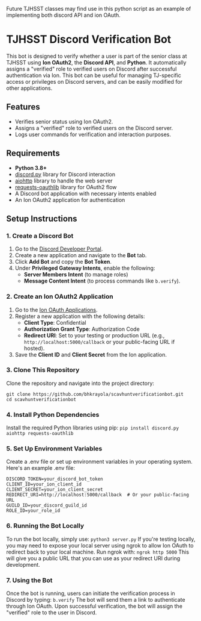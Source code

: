Future TJHSST classes may find use in this python script as an example of implementing both discord API and ion OAuth. 

# TJHSST Discord Verification Bot

This bot is designed to verify whether a user is part of the senior class at TJHSST using **Ion OAuth2**, the **Discord API**, and **Python**. It automatically assigns a "verified" role to verified users on Discord after successful authentication via Ion. This bot can be useful for managing TJ-specific access or privileges on Discord servers, and can be easily modified for other applications.

## Features
- Verifies senior status using Ion OAuth2.
- Assigns a "verified" role to verified users on the Discord server.
- Logs user commands for verification and interaction purposes.

## Requirements

- **Python 3.8+**
- [discord.py](https://pypi.org/project/discord.py/) library for Discord interaction
- [aiohttp](https://pypi.org/project/aiohttp/) library to handle the web server
- [requests-oauthlib](https://pypi.org/project/requests-oauthlib/) library for OAuth2 flow
- A Discord bot application with necessary intents enabled
- An Ion OAuth2 application for authentication

## Setup Instructions

### 1. Create a Discord Bot
1. Go to the [Discord Developer Portal](https://discord.com/developers/applications).
2. Create a new application and navigate to the **Bot** tab.
3. Click **Add Bot** and copy the **Bot Token**.
4. Under **Privileged Gateway Intents**, enable the following:
   - **Server Members Intent** (to manage roles)
   - **Message Content Intent** (to process commands like `b.verify`).

### 2. Create an Ion OAuth2 Application
1. Go to the [Ion OAuth Applications](https://ion.tjhsst.edu/oauth/applications).
2. Register a new application with the following details:
   - **Client Type**: Confidential
   - **Authorization Grant Type**: Authorization Code
   - **Redirect URI**: Set to your testing or production URL (e.g., `http://localhost:5000/callback` or your public-facing URL if hosted).
3. Save the **Client ID** and **Client Secret** from the Ion application.

### 3. Clone This Repository
Clone the repository and navigate into the project directory:
```
git clone https://github.com/bhkrayola/scavhuntverificationbot.git 
cd scavhuntverificationbot
```

### 4. Install Python Dependencies
Install the required Python libraries using pip:
`pip install discord.py aiohttp requests-oauthlib`

### 5. Set Up Environment Variables
Create a .env file or set up environment variables in your operating system. Here's an example .env file:

```
DISCORD_TOKEN=your_discord_bot_token
CLIENT_ID=your_ion_client_id
CLIENT_SECRET=your_ion_client_secret
REDIRECT_URI=http://localhost:5000/callback  # Or your public-facing URL
GUILD_ID=your_discord_guild_id
ROLE_ID=your_role_id
```

### 6. Running the Bot Locally
To run the bot locally, simply use:
`python3 server.py`
If you're testing locally, you may need to expose your local server using ngrok to allow Ion OAuth to redirect back to your local machine. Run ngrok with:
`ngrok http 5000`
This will give you a public URL that you can use as your redirect URI during development.

### 7. Using the Bot
Once the bot is running, users can initiate the verification process in Discord by typing:
`b.verify`
The bot will send them a link to authenticate through Ion OAuth. Upon successful verification, the bot will assign the "verified" role to the user in Discord.

